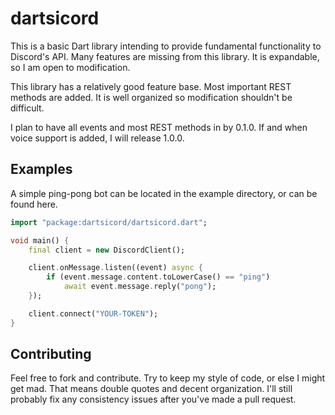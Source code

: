 # dartsicord

This is a basic Dart library intending to provide fundamental functionality to Discord's API.
Many features are missing from this library. It is expandable, so I am open to modification.

This library has a relatively good feature base. Most important REST methods are added.
It is well organized so modification shouldn't be difficult.

I plan to have all events and most REST methods in by 0.1.0. If and when voice support is
added, I will release 1.0.0.

## Examples

A simple ping-pong bot can be located in the example directory, or can be found here.

```dart
import "package:dartsicord/dartsicord.dart";

void main() {
	final client = new DiscordClient();

	client.onMessage.listen((event) async {
		if (event.message.content.toLowerCase() == "ping")
			await event.message.reply("pong");
	});

	client.connect("YOUR-TOKEN");
}
```

## Contributing

Feel free to fork and contribute. Try to keep my style of code, or else I might get mad. That means double quotes
and decent organization. I'll still probably fix any consistency issues after you've made a pull request.
